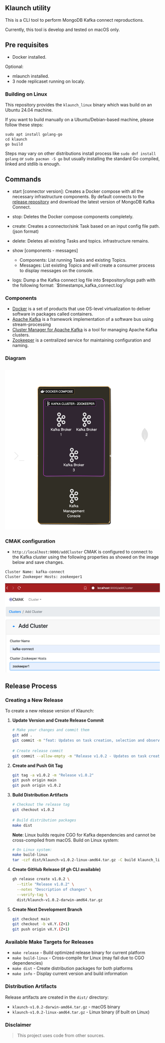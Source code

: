 ## Klaunch utility

This is a CLI tool to perform MongoDB Kafka connect reproductions.

Currently, this tool is develop and tested on macOS only.

## Pre requisites

- Docker installed.

Optional:
- mlaunch installed.
- 3 node replicaset running on localy.

### Building on Linux

This repository provides the `klaunch_linux` binary which was build on an Ubuntu 24.04 machine.

If you want to build manually on a Ubuntu/Debian-based machine, please follow these steps:

```
sudo apt install golang-go
cd klaunch
go build
```

Steps may vary on other distributions install process like `sudo dnf install golang` or `sudo pacman -S go` but usually installing the standard Go compiled, linked and stdlib is enough.

##  Commands

- start [connector version]: Creates a Docker compose with all the necessary infrastructure components.
By default connects to the [release repository](https://repo1.maven.org/maven2/org/mongodb/kafka/mongo-kafka-connect/) and download the latest version of MongoDB Kafka Connect.

- stop: Deletes the Docker compose components completely.

- create: Creates a connector/sink Task based on an input config file path.(json format) 

- delete: Deletes all existing Tasks and topics. infrastructure remains.

- show [components - messages]
    - Components: List running Tasks and existing Topics.
    - Messages: List existing Topics and will create a consumer process to display messages on the console.

- logs: Dump a the Kafka connect log file into $repository/logs path with the following format: `$timestamps_kafka_connect.log`


### Components

- [Docker](https://www.docker.com/) is a set of products that use OS-level virtualization to deliver software in packages called containers.
- [Apache Kafka](https://kafka.apache.org/) is a framework implementation of a software bus using stream-processing
- [Cluster Manager for Apache Kafka](https://github.com/yahoo/CMAK) is a tool for managing Apache Kafka clusters.
- [Zookeeper](https://zookeeper.apache.org/) is a centralized service for maintaining configuration and naming.


### Diagram

![Diagram](./diagram.png)
---------------------------------

### CMAK configuration

- `http://localhost:9000/addCluster` CMAK is configured to connect to the Kafka cluster using the following properties as showed on the image below and save changes.

```
Cluster Name: kafka-connect
Cluster Zookeeper Hosts: zookeeper1
```

![CMAK](./diagram2.png)


## Release Process

### Creating a New Release

To create a new release version of Klaunch:

1. **Update Version and Create Release Commit**
   ```bash
   # Make your changes and commit them
   git add .
   git commit -m "feat: Updates on task creation, selection and observability"
   
   # Create release commit
   git commit --allow-empty -m "Release v1.0.2 - Updates on task creation, selection and observability"
   ```

2. **Create and Push Git Tag**
   ```bash
   git tag -a v1.0.2 -m "Release v1.0.2"
   git push origin main
   git push origin v1.0.2
   ```

3. **Build Distribution Artifacts**
   ```bash
   # Checkout the release tag
   git checkout v1.0.2
   
   # Build distribution packages
   make dist
   ```
   
   **Note**: Linux builds require CGO for Kafka dependencies and cannot be cross-compiled from macOS. Build on Linux system:
   ```bash
   # On Linux system:
   make build-linux
   tar -czf dist/klaunch-v1.0.2-linux-amd64.tar.gz -C build klaunch_linux
   ```

4. **Create GitHub Release (if gh CLI available)**
   ```bash
   gh release create v1.0.2 \
     --title "Release v1.0.2" \
     --notes "Description of changes" \
     --verify-tag \
     dist/klaunch-v1.0.2-darwin-amd64.tar.gz
   ```

5. **Create Next Development Branch**
   ```bash
   git checkout main
   git checkout -b vX.Y.(Z+1)
   git push origin vX.Y.(Z+1)
   ```

### Available Make Targets for Releases

- `make release` - Build optimized release binary for current platform
- `make build-linux` - Cross-compile for Linux (may fail due to CGO dependencies)
- `make dist` - Create distribution packages for both platforms
- `make info` - Display current version and build information

### Distribution Artifacts

Release artifacts are created in the `dist/` directory:
- `klaunch-v1.0.2-darwin-amd64.tar.gz` - macOS binary
- `klaunch-v1.0.2-linux-amd64.tar.gz` - Linux binary (if built on Linux)

### Disclaimer

> This project uses code from other sources.

